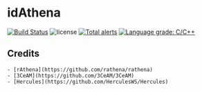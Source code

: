 # idAthena
[![Build Status](https://travis-ci.org/idathena/trunk.svg?branch=master)](https://travis-ci.org/idathena/trunk) ![license](https://img.shields.io/github/license/idathena/trunk.svg)
[![Total alerts](https://img.shields.io/lgtm/alerts/g/idathena/trunk.svg?logo=lgtm&logoWidth=18)](https://lgtm.com/projects/g/idathena/trunk/alerts/)
[![Language grade: C/C++](https://img.shields.io/lgtm/grade/cpp/g/idathena/trunk.svg?logo=lgtm&logoWidth=18)](https://lgtm.com/projects/g/idathena/trunk/context:cpp)

## Credits
	- [rAthena](https://github.com/rathena/rathena)
	- [3CeAM](https://github.com/3CeAM/3CeAM)
	- [Hercules](https://github.com/HerculesWS/Hercules)
